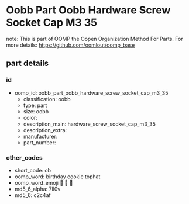 # Oobb Part Oobb Hardware Screw Socket Cap M3 35  

note: This is part of OOMP the Oopen Organization Method For Parts. For more details: https://github.com/oomlout/oomp_base

##  part details





### id
* oomp_id: oobb_part_oobb_hardware_screw_socket_cap_m3_35
  * classification: oobb
  * type: part
  * size: oobb
  * color: 
  * description_main: hardware_screw_socket_cap_m3_35
  * description_extra: 
  * manufacturer: 
  * part_number: 

### other_codes
* short_code: ob
* oomp_word: birthday cookie tophat
* oomp_word_emoji :birthday: :cookie: :tophat:
* md5_6_alpha: 7ll0v
* md5_6: c2c4af